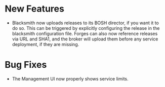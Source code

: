 # New Features

- Blacksmith now uploads releases to its BOSH director, if you
  want it to do so.  This can be triggered by explicitly
  configuring the release in the blacksmith configuration file.
  Forges can also now reference releases via URL and SHA1, and
  the broker will upload them before any service deployment, if
  they are missing.

# Bug Fixes

- The Management UI now properly shows service limits.
